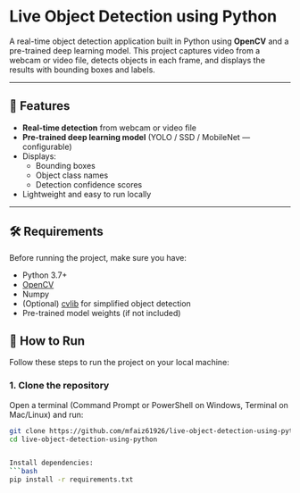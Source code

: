 # Live Object Detection using Python

A real-time object detection application built in Python using **OpenCV** and a pre-trained deep learning model. This project captures video from a webcam or video file, detects objects in each frame, and displays the results with bounding boxes and labels.

---

## 📌 Features
- **Real-time detection** from webcam or video file  
- **Pre-trained deep learning model** (YOLO / SSD / MobileNet — configurable)  
- Displays:  
  - Bounding boxes  
  - Object class names  
  - Detection confidence scores  
- Lightweight and easy to run locally  

---

## 🛠️ Requirements
Before running the project, make sure you have:
- Python 3.7+
- [OpenCV](https://pypi.org/project/opencv-python/)
- Numpy
- (Optional) [cvlib](https://pypi.org/project/cvlib/) for simplified object detection
- Pre-trained model weights (if not included)

## 🚀 How to Run

Follow these steps to run the project on your local machine:

### 1. Clone the repository
Open a terminal (Command Prompt or PowerShell on Windows, Terminal on Mac/Linux) and run:
```bash
git clone https://github.com/mfaiz61926/live-object-detection-using-python.git
cd live-object-detection-using-python


Install dependencies:
```bash
pip install -r requirements.txt


